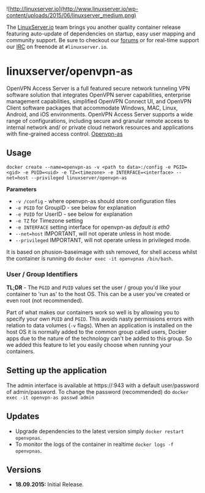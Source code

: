 ![http://linuxserver.io](http://www.linuxserver.io/wp-content/uploads/2015/06/linuxserver_medium.png)

The [LinuxServer.io](https://www.linuxserver.io/) team brings you another quality container release featuring auto-update of dependencies on startup, easy user mapping and community support. Be sure to checkout our [forums](https://forum.linuxserver.io/index.php) or for real-time support our [IRC](https://www.linuxserver.io/index.php/irc/) on freenode at `#linuxserver.io`.

# linuxserver/openvpn-as

OpenVPN Access Server is a full featured secure network tunneling VPN software solution that integrates OpenVPN server capabilities, enterprise management capabilities, simplified OpenVPN Connect UI, and OpenVPN Client software packages that accommodate Windows, MAC, Linux, Android, and iOS environments. OpenVPN Access Server supports a wide range of configurations, including secure and granular remote access to internal network and/ or private cloud network resources and applications with fine-grained access control. [Openvpn-as](https://openvpn.net/index.php/access-server/overview.html)

## Usage

```
docker create --name=openvpn-as -v <path to data>:/config -e PGID=<gid> -e PUID=<uid> -e TZ=<timezone> -e INTERFACE=<interface> --net=host --privileged linuxserver/openvpn-as
```

**Parameters**



* `-v /config` - where openvpn-as should store configuration files
* `-e PGID` for GroupID - see below for explanation
* `-e PUID` for UserID - see below for explanation
* `-e TZ` for Timezone setting
* `-e INTERFACE` setting interface for openvpn-as *default is eth0*
* `--net=host` IMPORTANT, will not operate unless in host mode.
* `--privileged` IMPORTANT, will not operate unless in privileged mode.

It is based on phusion-baseimage with ssh removed, for shell access whilst the container is running do `docker exec -it openvpnas /bin/bash`.

### User / Group Identifiers

**TL;DR** - The `PGID` and `PUID` values set the user / group you'd like your container to 'run as' to the host OS. This can be a user you've created or even root (not recommended).

Part of what makes our containers work so well is by allowing you to specify your own `PUID` and `PGID`. This avoids nasty permissions errors with relation to data volumes (`-v` flags). When an application is installed on the host OS it is normally added to the common group called users, Docker apps due to the nature of the technology can't be added to this group. So we added this feature to let you easily choose when running your containers.

## Setting up the application 

The admin interface is available at https://<ip>:943 with a default user/password of admin/password.
To change the password (recommended) do
`docker exec -it openvpn-as passwd admin` 


## Updates

* Upgrade dependencies to the latest version simply `docker restart openvpnas`.
* To monitor the logs of the container in realtime `docker logs -f openvpnas`.



## Versions

+ **18.09.2015:** Initial Release. 

